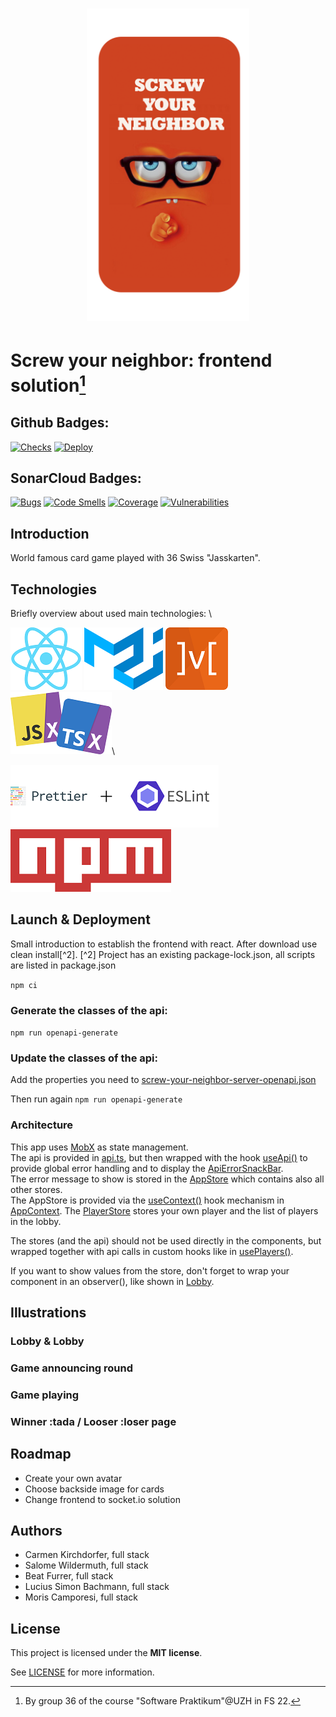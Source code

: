 <h1 align="center">
   <img src="./src/img/icon.png" width="auto" height="500">
</h1>

# Screw your neighbor: frontend solution[^1]

[^1]: By group 36 of the course "Software Praktikum"@UZH in FS 22.

## Github Badges:

[![Checks](https://github.com/sopra-fs22-group-36/screw-your-neighbor-react/actions/workflows/checks.yml/badge.svg)](https://github.com/sopra-fs22-group-36/screw-your-neighbor-react/actions/workflows/checks.yml)
[![Deploy](https://github.com/sopra-fs22-group-36/screw-your-neighbor-react/actions/workflows/deploy-heroku.yml/badge.svg)](https://github.com/sopra-fs22-group-36/screw-your-neighbor-react/actions/workflows/deploy-heroku.yml)

## SonarCloud Badges:

[![Bugs](https://sonarcloud.io/api/project_badges/measure?project=sopra-fs22-group-36_screw-your-neighbor-react&metric=bugs)](https://sonarcloud.io/summary/new_code?id=sopra-fs22-group-36_screw-your-neighbor-react)
[![Code Smells](https://sonarcloud.io/api/project_badges/measure?project=sopra-fs22-group-36_screw-your-neighbor-react&metric=code_smells)](https://sonarcloud.io/summary/new_code?id=sopra-fs22-group-36_screw-your-neighbor-react)
[![Coverage](https://sonarcloud.io/api/project_badges/measure?project=sopra-fs22-group-36_screw-your-neighbor-react&metric=coverage)](https://sonarcloud.io/summary/new_code?id=sopra-fs22-group-36_screw-your-neighbor-react)
[![Vulnerabilities](https://sonarcloud.io/api/project_badges/measure?project=sopra-fs22-group-36_screw-your-neighbor-react&metric=vulnerabilities)](https://sonarcloud.io/summary/new_code?id=sopra-fs22-group-36_screw-your-neighbor-react)

## Introduction
World famous card game played with 36 Swiss "Jasskarten". 

## Technologies
Briefly overview about used main technologies: \

![react](./src/img/readme/react.png)
![matrial ui](./src/img/readme/mi.png)
![MobX](./src/img/readme/mobx.png)
![Typescript](./src/img/readme/tsx.png)\

![prettier and linter](./src/img/readme/exlint.png)
![npm](./src/img/readme/npm.png)

## Launch & Deployment
Small introduction to establish the frontend with react. After download use clean install[^2].
[^2] Project has an existing package-lock.json, all scripts are listed in package.json

`npm ci`

### Generate the classes of the api:

`npm run openapi-generate`

### Update the classes of the api:

Add the properties you need to  [screw-your-neighbor-server-openapi.json](screw-your-neighbor-server-openapi.json)

Then run again `npm run openapi-generate`

### Architecture

This app uses [MobX](https://github.com/mobxjs/mobx) as state management.  
The api is provided in [api.ts](src/api/api.ts), but then wrapped with the hook [useApi()](src/hooks/api/useApi.ts)
to provide global error handling and to display the [ApiErrorSnackBar](src/components/ui/ApiErrorSnackBar.tsx).  
The error message to show is stored in the [AppStore](src/stores/AppStore.ts) which contains also all other stores.  
The AppStore is provided via the [useContext()](https://reactjs.org/docs/hooks-reference.html#usecontext)
hook mechanism in [AppContext](src/AppContext.tsx).
The [PlayerStore](src/stores/PlayerStore.ts) stores your own player and the list of players in the lobby.

The stores (and the api) should not be used directly in the components,
but wrapped together with api calls in custom hooks like in [usePlayers()](src/hooks/api/usePlayers.ts).

If you want to show values from the store, don't forget to wrap your component in an observer(), like shown
in [Lobby](src/components/views/lobby/Lobby.tsx).

## Illustrations

### Lobby & Lobby

### Game announcing round

### Game playing

### Winner :tada / Looser :loser page 

## Roadmap

- Create your own avatar 
- Choose backside image for cards
- Change frontend to socket.io solution 

## Authors
- Carmen Kirchdorfer, full stack
- Salome Wildermuth, full stack
- Beat Furrer, full stack
- Lucius Simon Bachmann, full stack
- Moris Camporesi, full stack


## License

This project is licensed under the **MIT license**.

See [LICENSE](LICENSE.txt) for more information.

